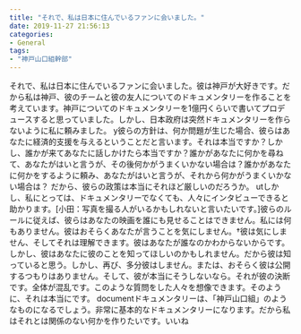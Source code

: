 ```yaml
---
title: "‬それで、私は日本に住んでいるファンに会いました。"
date: 2019-11-27 21:56:13
categories:
- General
tags:
- "神戸山口組幹部"
---
```


‬それで、私は日本に住んでいるファンに会いました。彼は神戸が大好きです。だから私は神戸、彼のチームと彼の友人についてのドキュメンタリーを作ることを考えています。神戸についてのドキュメンタリーを1億円くらいで書いてプロデュースすると思っていました。しかし、日本政府は突然ドキュメンタリーを作らないように私に頼みました。 y彼らの方針は、何か問題が生じた場合、彼らはあなたに経済的支援を与えるということだと言います。‬それは本当ですか？しかし、誰かが来てあなたに話しかけたら本当ですか？誰かがあなたに何かを尋ねて、あなたがはいと言うが、その後何かがうまくいかない場合は？誰かがあなたに何かをするように頼み、あなたがはいと言うが、それから何かがうまくいかない場合は？ ‬だから、彼らの政策は本当にそれほど厳しいのだろうか。 utしかし、私にとっては、ドキュメンタリーでなくても、人々にインタビューできると助かります。‬[小田：写真を撮る人がいるかもしれないと言いたいです。]彼らのルールに従えば、彼らはあなたの映画を誰にも見せることはできません。私には何もありません。彼はおそらくあなたが言うことを気にしません。†彼は気にしません、そしてそれは理解できます。彼はあなたが誰なのかわからないからです。しかし、彼はあなたに彼のことを知ってほしいのかもしれません。だから彼は知っていると思う。しかし、再び、多分彼はしません。または、おそらく彼は公開するつもりはありません。そして、彼が本当にそうしないなら。それが彼の決断です。全体が混乱です。このような質問をした人々を想像できます。そのように、それは本当にです。 documentドキュメンタリーは、「神戸山口組」のようなものになるでしょう。‬非常に基本的なドキュメンタリーになります。だから私はそれとは関係のない何かを作りたいです。いいね

